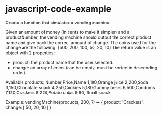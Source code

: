 # javascript-code-example
Create a function that simulates a vending machine.


Given an amount of money (in cents to make it simpler) and a productNumber, the vending machine should output the correct product name and give back the correct amount of change.
The coins used for the change are the following: [500, 200, 100, 50, 20, 10]
The return value is an object with 2 properties:
  - product: the product name that the user selected.
  - change: an array of coins (can be empty, must be sorted in descending order).

Available products:
Number,Price,Name
1,100,Orange juice
2,200,Soda
3,150,Chocolate snack
4,250,Cookies
5,180,Gummy bears
6,500,Condoms
7,120,Crackers
8,220,Potato chips
9,80, Small snack

Example: vendingMachine(products, 200, 7) ➞ { product: 'Crackers', change: [ 50, 20, 10 ] }
